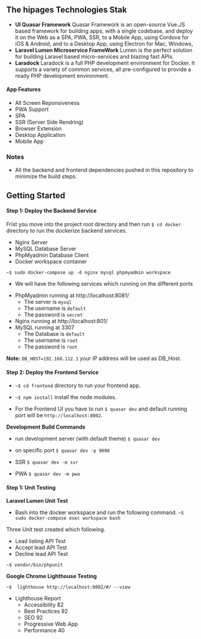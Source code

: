 ## The hipages Technologies Stak

- **UI Quasar Framework** 
    Quasar Framework is an open-source Vue.JS based framework for building apps, with a single codebase, and deploy it on the Web as a SPA, PWA, SSR, to a Mobile App, using Cordova for iOS & Android, and to a Desktop App, using Electron for Mac, Windows,
- **Laravel Lumen Microservice FrameWork**
    Lumen is the perfect solution for building Laravel based micro-services and blazing fast APIs.
- **Laradock**
    Laradock is a full PHP development environment for Docker. It supports a variety of common services, all pre-configured to provide a ready PHP development environment.

#### App Features

- All Screen Reponsiveness
- PWA Support 
- SPA 
- SSR (Server Side Rendring) 
- Browser Extension
- Desktop Application
- Mobile App

### Notes
* All the backend and frontend dependencies pushed in this repository to minimize the build steps. 


## Getting Started

#### Step 1: Deploy the Backend Service

Frist you move into the project root directory and then run `$ cd docker` directory to run the dockerize backend services.

- Nginx Server
- MySQL Database Server
- PhpMyadmin Database Client
- Docker workspace container  

`~$ sudo docker-compose up -d nginx mysql phpmyadmin workspace`

* We will have the following services which running on the different ports

- PhpMyadmin running at http://localhost:8081/
    * The server is `mysql`
    * The username is `default`
    * The password is `secret` 
- Nginx running at http://localhost:801/
- MySQL running at 3307
    * The Database is `default`
    * The username is `root`
    * The password is `root` 

**Note:** `DB_HOST=192.168.112.1` your IP address will be used as DB_Host. 


#### Step 2: Deploy the Frontend Service
* `~$ cd frontend` directory to run your frontend app.
* `~$ npm install` install the node modules.

* For the Frontend UI you have to run `$ quasar dev` and default running port will be 
  `http://localhost:8002`. 


**Development Build Commands**
- run development server (with default theme)
`$ quasar dev`

- on specific port
`$ quasar dev -p 9090`

- SSR
`$ quasar dev -m ssr`

- PWA
`$ quasar dev -m pwa`

 

#### Step 1: Unit Testing

**Laravel Lumen Unit Test**

- Bash into the docker workspace and run the following command.
`~$ sudo docker-compose exec workspace bash`

Three Unit test created which following.
- Lead listing API Test
- Accept lead API Test
- Decline lead API Test

`~$ vendor/bin/phpunit` 


**Google Chrome Lighthouse Testing** 

`~$  lighthouse http://localhost:8002/#/ --view`

-  Lighthouse Report
    - Accessibility 82
    - Best Practices 92
    - SEO 92
    - Progressive Web App
    - Performance 40

